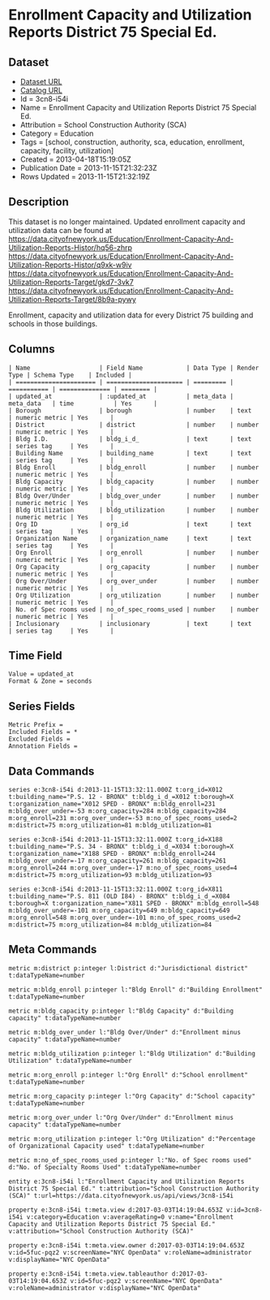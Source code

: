 # Enrollment Capacity and Utilization Reports District 75 Special Ed.

## Dataset

* [Dataset URL](https://data.cityofnewyork.us/api/views/3cn8-i54i/rows.json?accessType=DOWNLOAD)
* [Catalog URL](https://catalog.data.gov/dataset/enrollment-capacity-and-utilization-reports-district-75-special-ed-f285a)
* Id = 3cn8-i54i
* Name = Enrollment Capacity and Utilization Reports District 75 Special Ed.
* Attribution = School Construction Authority (SCA)
* Category = Education
* Tags = [school, construction, authority, sca, education, enrollment, capacity, facility, utilization]
* Created = 2013-04-18T15:19:05Z
* Publication Date = 2013-11-15T21:32:23Z
* Rows Updated = 2013-11-15T21:32:19Z

## Description

This dataset is no longer maintained. Updated enrollment capacity and utilization data can be found at https://data.cityofnewyork.us/Education/Enrollment-Capacity-And-Utilization-Reports-Histor/hq56-zhrp
https://data.cityofnewyork.us/Education/Enrollment-Capacity-And-Utilization-Reports-Histor/q9xk-w9iv
https://data.cityofnewyork.us/Education/Enrollment-Capacity-And-Utilization-Reports-Target/gkd7-3vk7
https://data.cityofnewyork.us/Education/Enrollment-Capacity-And-Utilization-Reports-Target/8b9a-pywy

Enrollment, capacity and utilization data for every District 75 building and schools in those buildings.

## Columns

```ls
| Name                   | Field Name            | Data Type | Render Type | Schema Type    | Included | 
| ====================== | ===================== | ========= | =========== | ============== | ======== | 
| updated_at             | :updated_at           | meta_data | meta_data   | time           | Yes      | 
| Borough                | borough               | number    | text        | numeric metric | Yes      | 
| District               | district              | number    | number      | numeric metric | Yes      | 
| Bldg I.D.              | bldg_i_d_             | text      | text        | series tag     | Yes      | 
| Building Name          | building_name         | text      | text        | series tag     | Yes      | 
| Bldg Enroll            | bldg_enroll           | number    | number      | numeric metric | Yes      | 
| Bldg Capacity          | bldg_capacity         | number    | number      | numeric metric | Yes      | 
| Bldg Over/Under        | bldg_over_under       | number    | number      | numeric metric | Yes      | 
| Bldg Utilization       | bldg_utilization      | number    | number      | numeric metric | Yes      | 
| Org ID                 | org_id                | text      | text        | series tag     | Yes      | 
| Organization Name      | organization_name     | text      | text        | series tag     | Yes      | 
| Org Enroll             | org_enroll            | number    | number      | numeric metric | Yes      | 
| Org Capacity           | org_capacity          | number    | number      | numeric metric | Yes      | 
| Org Over/Under         | org_over_under        | number    | number      | numeric metric | Yes      | 
| Org Utilization        | org_utilization       | number    | number      | numeric metric | Yes      | 
| No. of Spec rooms used | no_of_spec_rooms_used | number    | number      | numeric metric | Yes      | 
| Inclusionary           | inclusionary          | text      | text        | series tag     | Yes      | 
```

## Time Field

```ls
Value = updated_at
Format & Zone = seconds
```

## Series Fields

```ls
Metric Prefix = 
Included Fields = *
Excluded Fields = 
Annotation Fields = 
```

## Data Commands

```ls
series e:3cn8-i54i d:2013-11-15T13:32:11.000Z t:org_id=X012 t:building_name="P.S. 12 - BRONX" t:bldg_i_d_=X012 t:borough=X t:organization_name="X012 SPED - BRONX" m:bldg_enroll=231 m:bldg_over_under=-53 m:org_capacity=284 m:bldg_capacity=284 m:org_enroll=231 m:org_over_under=-53 m:no_of_spec_rooms_used=2 m:district=75 m:org_utilization=81 m:bldg_utilization=81

series e:3cn8-i54i d:2013-11-15T13:32:11.000Z t:org_id=X188 t:building_name="P.S. 34 - BRONX" t:bldg_i_d_=X034 t:borough=X t:organization_name="X188 SPED - BRONX" m:bldg_enroll=244 m:bldg_over_under=-17 m:org_capacity=261 m:bldg_capacity=261 m:org_enroll=244 m:org_over_under=-17 m:no_of_spec_rooms_used=4 m:district=75 m:org_utilization=93 m:bldg_utilization=93

series e:3cn8-i54i d:2013-11-15T13:32:11.000Z t:org_id=X811 t:building_name="P.S. 811 (OLD I84) - BRONX" t:bldg_i_d_=X084 t:borough=X t:organization_name="X811 SPED - BRONX" m:bldg_enroll=548 m:bldg_over_under=-101 m:org_capacity=649 m:bldg_capacity=649 m:org_enroll=548 m:org_over_under=-101 m:no_of_spec_rooms_used=2 m:district=75 m:org_utilization=84 m:bldg_utilization=84
```

## Meta Commands

```ls
metric m:district p:integer l:District d:"Jurisdictional district" t:dataTypeName=number

metric m:bldg_enroll p:integer l:"Bldg Enroll" d:"Building Enrollment" t:dataTypeName=number

metric m:bldg_capacity p:integer l:"Bldg Capacity" d:"Building capacity" t:dataTypeName=number

metric m:bldg_over_under l:"Bldg Over/Under" d:"Enrollment minus capacity" t:dataTypeName=number

metric m:bldg_utilization p:integer l:"Bldg Utilization" d:"Building Utilization" t:dataTypeName=number

metric m:org_enroll p:integer l:"Org Enroll" d:"School enrollment" t:dataTypeName=number

metric m:org_capacity p:integer l:"Org Capacity" d:"School capacity" t:dataTypeName=number

metric m:org_over_under l:"Org Over/Under" d:"Enrollment minus capacity" t:dataTypeName=number

metric m:org_utilization p:integer l:"Org Utilization" d:"Percentage of Organizational Capacity used" t:dataTypeName=number

metric m:no_of_spec_rooms_used p:integer l:"No. of Spec rooms used" d:"No. of Specialty Rooms Used" t:dataTypeName=number

entity e:3cn8-i54i l:"Enrollment Capacity and Utilization Reports District 75 Special Ed." t:attribution="School Construction Authority (SCA)" t:url=https://data.cityofnewyork.us/api/views/3cn8-i54i

property e:3cn8-i54i t:meta.view d:2017-03-03T14:19:04.653Z v:id=3cn8-i54i v:category=Education v:averageRating=0 v:name="Enrollment Capacity and Utilization Reports District 75 Special Ed." v:attribution="School Construction Authority (SCA)"

property e:3cn8-i54i t:meta.view.owner d:2017-03-03T14:19:04.653Z v:id=5fuc-pqz2 v:screenName="NYC OpenData" v:roleName=administrator v:displayName="NYC OpenData"

property e:3cn8-i54i t:meta.view.tableauthor d:2017-03-03T14:19:04.653Z v:id=5fuc-pqz2 v:screenName="NYC OpenData" v:roleName=administrator v:displayName="NYC OpenData"
```